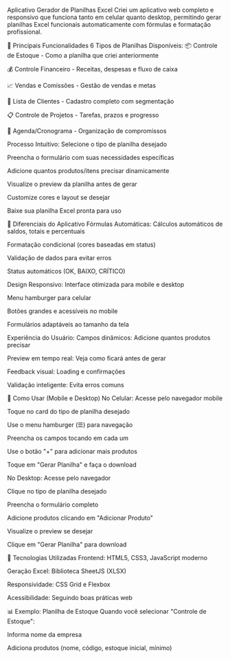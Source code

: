 Aplicativo Gerador de Planilhas Excel
Criei um aplicativo web completo e responsivo que funciona tanto em celular quanto desktop, permitindo gerar planilhas Excel funcionais automaticamente com fórmulas e formatação profissional.

🚀 Principais Funcionalidades
6 Tipos de Planilhas Disponíveis:
📦 Controle de Estoque - Como a planilha que criei anteriormente

💰 Controle Financeiro - Receitas, despesas e fluxo de caixa

📈 Vendas e Comissões - Gestão de vendas e metas

👥 Lista de Clientes - Cadastro completo com segmentação

📋 Controle de Projetos - Tarefas, prazos e progresso

📅 Agenda/Cronograma - Organização de compromissos

Processo Intuitivo:
Selecione o tipo de planilha desejado

Preencha o formulário com suas necessidades específicas

Adicione quantos produtos/itens precisar dinamicamente

Visualize o preview da planilha antes de gerar

Customize cores e layout se desejar

Baixe sua planilha Excel pronta para uso

🎯 Diferenciais do Aplicativo
Fórmulas Automáticas:
Cálculos automáticos de saldos, totais e percentuais

Formatação condicional (cores baseadas em status)

Validação de dados para evitar erros

Status automáticos (OK, BAIXO, CRÍTICO)

Design Responsivo:
Interface otimizada para mobile e desktop

Menu hamburger para celular

Botões grandes e acessíveis no mobile

Formulários adaptáveis ao tamanho da tela

Experiência do Usuário:
Campos dinâmicos: Adicione quantos produtos precisar

Preview em tempo real: Veja como ficará antes de gerar

Feedback visual: Loading e confirmações

Validação inteligente: Evita erros comuns

📱 Como Usar (Mobile e Desktop)
No Celular:
Acesse pelo navegador mobile

Toque no card do tipo de planilha desejado

Use o menu hamburger (☰) para navegação

Preencha os campos tocando em cada um

Use o botão "+" para adicionar mais produtos

Toque em "Gerar Planilha" e faça o download

No Desktop:
Acesse pelo navegador

Clique no tipo de planilha desejado

Preencha o formulário completo

Adicione produtos clicando em "Adicionar Produto"

Visualize o preview se desejar

Clique em "Gerar Planilha" para download

🔧 Tecnologias Utilizadas
Frontend: HTML5, CSS3, JavaScript moderno

Geração Excel: Biblioteca SheetJS (XLSX)

Responsividade: CSS Grid e Flexbox

Acessibilidade: Seguindo boas práticas web

📊 Exemplo: Planilha de Estoque
Quando você selecionar "Controle de Estoque":

Informa nome da empresa

Adiciona produtos (nome, código, estoque inicial, mínimo)

